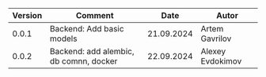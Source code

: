 | Version | Comment                                | Date       | Autor            |
|---------|----------------------------------------|------------|------------------|
| 0.0.1   | Backend: Add basic models              | 21.09.2024 | Artem Gavrilov   |  
| 0.0.2   | Backend: add alembic, db comnn, docker | 22.09.2024 | Alexey Evdokimov |
